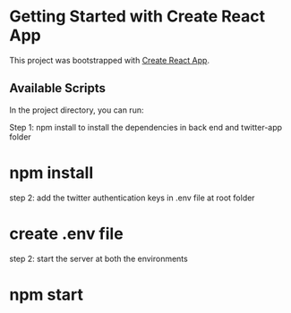 # Getting Started with Create React App

This project was bootstrapped with [Create React App](https://github.com/facebook/create-react-app).

## Available Scripts

In the project directory, you can run:

Step 1: npm install to install the dependencies in back end and twitter-app folder

# npm install

step 2: add the twitter authentication keys in .env file at root folder

# create .env file

step 2: start the server at both the environments

# npm start
